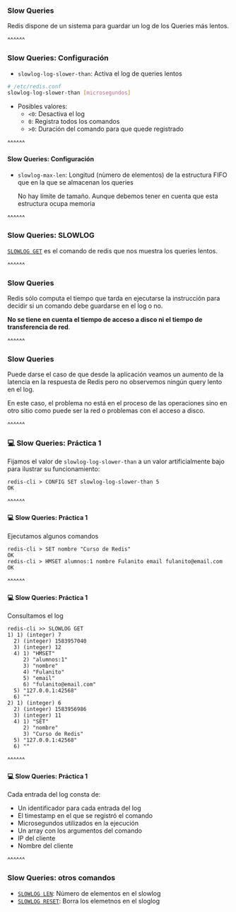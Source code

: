 ### Slow Queries

Redis dispone de un sistema para guardar un log de los Queries más lentos.

^^^^^^

### Slow Queries: Configuración

* `slowlog-log-slower-than`: Activa el log de queries lentos 

```bash
# /etc/redis.conf
slowlog-log-slower-than [microsegundos]
```

* Posibles valores:
  * `<0`: Desactiva el log
  * `0`: Registra todos los comandos
  * `>0`: Duración del comando para que quede registrado

^^^^^^

#### Slow Queries: Configuración

* `slowlog-max-len`: Longitud (nùmero de elementos) de la estructura FIFO que en la que se almacenan
  los queries
  
  No hay límite de tamaño. Aunque debemos tener en cuenta que esta estructura ocupa memoria

^^^^^^

### Slow Queries: SLOWLOG

[`SLOWLOG GET`](https://redis.io/commands/slowlog) es el comando de redis que nos muestra los queries lentos.


^^^^^^

### Slow Queries

Redis sólo computa el tiempo que tarda en ejecutarse la instrucción para decidir si un comando debe
guardarse en el log o no. 

**No se tiene en cuenta el tiempo de acceso a disco ni el tiempo de transferencia de red**. 
  
^^^^^^

### Slow Queries

Puede darse el caso de que desde la aplicación veamos un aumento de la latencia en la respuesta de Redis
pero no observemos ningún query lento en el log.

En este caso, el problema no está en el proceso de las operaciones sino en otro sitio como puede ser la
red o problemas con el acceso a disco.

^^^^^^

### 💻️ Slow Queries: Práctica 1
  
Fijamos el valor de `slowlog-log-slower-than` a un valor artificialmente bajo para ilustrar su funcionamiento:

```redis-cli
redis-cli > CONFIG SET slowlog-log-slower-than 5 
OK
```

^^^^^^

#### 💻️ Slow Queries: Práctica 1
  
Ejecutamos algunos comandos

```redis-cli
redis-cli > SET nombre "Curso de Redis" 
OK
redis-cli > HMSET alumnos:1 nombre Fulanito email fulanito@email.com
OK
```   
^^^^^^

#### 💻️ Slow Queries: Práctica 1

Consultamos el log

```redis-cli
redis-cli >> SLOWLOG GET
1) 1) (integer) 7
  2) (integer) 1583957040
  3) (integer) 12
  4) 1) "HMSET"
     2) "alumnos:1"
     3) "nombre"
     4) "Fulanito"
     5) "email"
     6) "fulanito@email.com"
  5) "127.0.0.1:42568"
  6) ""
2) 1) (integer) 6
  2) (integer) 1583956986
  3) (integer) 11
  4) 1) "SET"
     2) "nombre"
     3) "Curso de Redis"
  5) "127.0.0.1:42568"
  6) "" 
```

^^^^^^

#### 💻️ Slow Queries: Práctica 1

Cada entrada del log consta de:

* Un identificador para cada entrada del log
* El timestamp en el que se registró el comando
* Microsegundos utilizados en la ejecución
* Un array con los argumentos del comando
* IP del cliente
* Nombre del cliente

^^^^^^

### Slow Queries: otros comandos

* [`SLOWLOG LEN`](https://redis.io/commands/slowlog): Número de elementos en el slowlog
* [`SLOWLOG RESET`](https://redis.io/commands/slowlog): Borra los elemetnos en el sloglog
